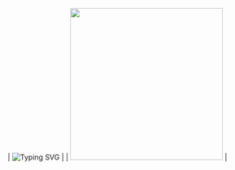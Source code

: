 | ![Typing SVG](https://readme-typing-svg.herokuapp.com?font=Fira+Code&size=22&pause=1000&color=FF69B4&center=true&width=435&lines=Thanh+Mai+Ơi!;Làm+người+yêu+tớ+nhé!+❤️) |
| <img src="https://thuthuat.hourofcode.vn/wp-content/uploads/2020/05/T%E1%BA%A1o-%E1%BA%A3nh-%C4%91%E1%BB%99ng-trong-powerpoint-1.gif" width="300px"> |
